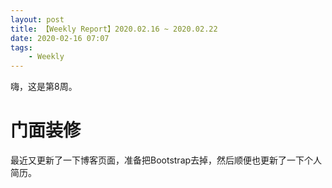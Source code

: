 ```yaml
---
layout: post
title: 【Weekly Report】2020.02.16 ~ 2020.02.22
date: 2020-02-16 07:07
tags:
    - Weekly
---
```


嗨，这是第8周。

# 门面装修

最近又更新了一下博客页面，准备把Bootstrap去掉，然后顺便也更新了一下个人简历。

